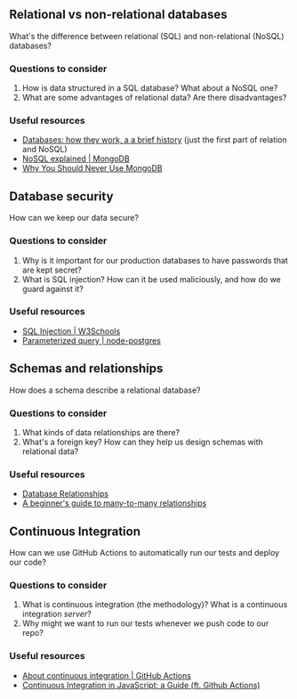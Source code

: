 ## Relational vs non-relational databases

What's the difference between relational (SQL) and non-relational (NoSQL) databases?

### Questions to consider

1. How is data structured in a SQL database? What about a NoSQL one?
1. What are some advantages of relational data? Are there disadvantages?

### Useful resources

- [Databases: how they work, a a brief history](https://seldo.com/posts/databases_how_they_work_and_a_brief_history) (just the first part of relation and NoSQL)
- [NoSQL explained | MongoDB](https://www.mongodb.com/nosql-explained)
- [Why You Should Never Use MongoDB](http://www.sarahmei.com/blog/2013/11/11/why-you-should-never-use-mongodb/)

## Database security

How can we keep our data secure?

### Questions to consider

1. Why is it important for our production databases to have passwords that are kept secret?
1. What is SQL injection? How can it be used maliciously, and how do we guard against it?

### Useful resources

- [SQL Injection | W3Schools](https://www.w3schools.com/sql/sql_injection.asp)
- [Parameterized query | node-postgres](https://node-postgres.com/features/queries#Parameterized%20query)

## Schemas and relationships

How does a schema describe a relational database?

### Questions to consider

1. What kinds of data relationships are there?
1. What's a foreign key? How can they help us design schemas with relational data?

### Useful resources

- [Database Relationships](https://www.lifewire.com/database-relationships-p2-1019758)
- [A beginner's guide to many-to-many relationships](https://support.airtable.com/hc/en-us/articles/218734758-A-beginner-s-guide-to-many-to-many-relationships)

## Continuous Integration

How can we use GitHub Actions to automatically run our tests and deploy our code?

### Questions to consider

1. What is continuous integration (the methodology)? What is a continuous integration _server_?
1. Why might we want to run our tests whenever we push code to our repo?

### Useful resources

- [About continuous integration | GitHub Actions](https://help.github.com/en/actions/building-and-testing-code-with-continuous-integration/about-continuous-integration)
- [Continuous Integration in JavaScript: a Guide (ft. Github Actions)](https://www.valentinog.com/blog/ci-js/)
